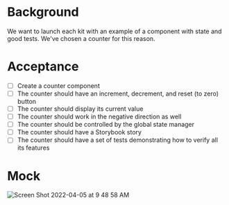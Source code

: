 # Background

We want to launch each kit with an example of a component with state and good tests. We've chosen a counter for this reason.

# Acceptance

- [ ] Create a counter component
- [ ] The counter should have an increment, decrement, and reset (to zero) button
- [ ] The counter should display its current value
- [ ] The counter should work in the negative direction as well
- [ ] The counter should be controlled by the global state manager
- [ ] The counter should have a Storybook story
- [ ] The counter should have a set of tests demonstrating how to verify all its features

# Mock

![Screen Shot 2022-04-05 at 9 48 58 AM](https://user-images.githubusercontent.com/1815379/161781373-665295fa-5169-43e6-8dcb-a14c530c6b78.png)
